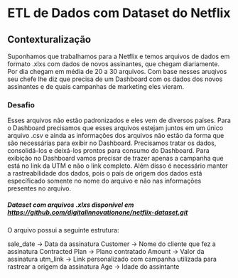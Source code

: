 # ETL de Dados com Dataset do Netflix

## Contexturalização

Suponhamos que trabalhamos para a Netflix e temos arquivos de dados em formato .xlxs com dados de novos assinantes, que chegam diariamente. Por dia chegam em média de 20 a 30 arquivos.
Com base nesses aruqivos seu chefe lhe diz que precisa de um Dashboard com os dados dos novos assinantes e de quais campanhas de marketing eles vieram.

### Desafio

Esses arquivos não estão padronizados e eles vem de diversos países.
Para o Dashboard precisamos que esses arquivos estejam juntos em um único arquivo .csv e ainda as informações dos arquivos não estão da forma que são necessárias para exibir no Dashboard.
Precisamos tratar os dados, consolidá-los e deixá-los prontos para consumo do Dashboard.
Para exibição no Dashboard vamos precisar de trazer apenas a campanha que está no link da UTM e não o link completo.
Além disso é necessário manter a rastreabilidade dos dados, pois o país de origem dos dados está específicado somente no nome do arquivo e não nas informações presentes no arquivo.

##### Dataset com arquivos .xlxs disponível em https://github.com/digitalinnovationone/netflix-dataset.git

O arquivo possui a seguinte estrutura:

sale_date -> Data da assinatura
Customer -> Nome do cliente que fez a assinatura
Contracted Plan -> Plano contratado
Amount -> Valor da assinatura
utm_link -> Link personalizado com campanha utilizada para rastrear a origem da assinatura
Age -> Idade do assintante

